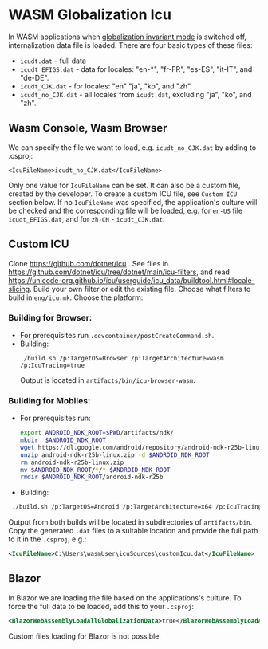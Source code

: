 # WASM Globalization Icu

In WASM applications when [globalization invariant mode](globalization-invariant-mode.md) is switched off, internalization data file is loaded. There are four basic types of these files:
- `icudt.dat` - full data
- `icudt_EFIGS.dat` - data for locales: "en-*", "fr-FR", "es-ES", "it-IT", and "de-DE".
- `icudt_CJK.dat` - for locales: "en" "ja", "ko", and "zh".
- `icudt_no_CJK.dat` - all locales from `icudt.dat`, excluding "ja", "ko", and "zh".

## Wasm Console, Wasm Browser

We can specify the file we want to load, e.g. `icudt_no_CJK.dat` by adding to .csproj:
```
<IcuFileName>icudt_no_CJK.dat</IcuFileName>
```
Only one value for `IcuFileName` can be set. It can also be a custom file, created by the developer. To create a custom ICU file, see `Custom ICU` section below. If no `IcuFileName` was specified, the application's culture will be checked and the corresponding file will be loaded, e.g. for `en-US` file `icudt_EFIGS.dat`, and for `zh-CN` - `icudt_CJK.dat`.

## Custom ICU

Clone https://github.com/dotnet/icu . See files in https://github.com/dotnet/icu/tree/dotnet/main/icu-filters, and read https://unicode-org.github.io/icu/userguide/icu_data/buildtool.html#locale-slicing. Build your own filter or edit the existing file. Choose what filters to build in `eng/icu.mk`. Choose the platform:

### Building for Browser:
* For prerequisites run `.devcontainer/postCreateCommand.sh`.
* Building:
    ```
    ./build.sh /p:TargetOS=Browser /p:TargetArchitecture=wasm /p:IcuTracing=true
    ```
  Output is located in `artifacts/bin/icu-browser-wasm`.

### Building for Mobiles:
* For prerequisites run:
    ```bash
    export ANDROID_NDK_ROOT=$PWD/artifacts/ndk/
    mkdir  $ANDROID_NDK_ROOT
    wget https://dl.google.com/android/repository/android-ndk-r25b-linux.zip
    unzip android-ndk-r25b-linux.zip -d $ANDROID_NDK_ROOT
    rm android-ndk-r25b-linux.zip
    mv $ANDROID_NDK_ROOT/*/* $ANDROID_NDK_ROOT
    rmdir $ANDROID_NDK_ROOT/android-ndk-r25b
    ```
* Building:
 ```bash
  ./build.sh /p:TargetOS=Android /p:TargetArchitecture=x64 /p:IcuTracing=true
  ```

Output from both builds will be located in subdirectories of `artifacts/bin`. Copy the generated `.dat` files to a suitable location and provide the full path to it in the `.csproj`, e.g.:
```xml
<IcuFileName>C:\Users\wasmUser\icuSources\customIcu.dat</IcuFileName>
```

## Blazor

In Blazor we are loading the file based on the applications's culture.
To force the full data to be loaded, add this to your `.csproj`:
```xml
<BlazorWebAssemblyLoadAllGlobalizationData>true</BlazorWebAssemblyLoadAllGlobalizationData>
```
Custom files loading for Blazor is not possible.
